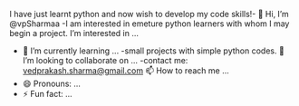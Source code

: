 I have just learnt python and now wish to develop my code skills!- 👋 Hi, I’m @vpSharmaa
-I am interested in emeture python learners with whom I may begin a project. I’m interested in ...    
- 🌱 I’m currently learning ...
-small projects with simple python codes.   💞️ I’m looking to collaborate on ...
-contact me: vedprakash.sharma@gmail.com 📫 How to reach me ...
- 😄 Pronouns: ...
- ⚡ Fun fact: ...

<!---
vpSharmaa/vpSharmaa is a ✨ special ✨ repository because its `README.md` (this file) appears on your GitHub profile.
You can click the Preview link to take a look at your changes.
--->
